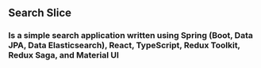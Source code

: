 ## Search Slice 
### Is a simple search application written using Spring (Boot, Data JPA, Data Elasticsearch), React, TypeScript, Redux Toolkit, Redux Saga, and Material UI